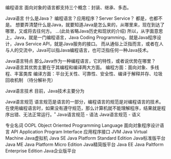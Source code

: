 编程语言
面向对象的语言都支持三个概念：封装、继承、多态。

Java语言
什么是Java？
编程语言？应用程序？Server Service？
都是，也都不是。
想要弄清楚什么是Java，就要知道Java是怎么来的，从哪里来，现在到达了哪里，又或将去往何方。
...(此处省略Java历史和现状的介绍)
所以，从字面意思上，Java，就是一门编程语言，Java Coding Programming，就是Java程序设计，Java Service API，就是Java服务的接口。
而从通俗上泛指而言，或者在人与人的交流中，Java可以指Java编程语言，也可泛指任何一种Java技术。

Java语言特点
那么Java作为一种编程语言，它的特性，或者说优势在哪里？
Java语言其优势主要在于其编程和编译两大方面。
编程方面：面向对象、多线程、丰富类库
编译方面：平台无关性、可靠性、安全性、编译于解释并存、垃圾回收机制
（待分解补充）

Java语言技术
目前，Java技术主要分为

Java语言规范
语言规范是语言的一部分，编程语言的规范是对编程语言的技术。
在使用编程语言时，如果没有遵守规范，那么计算机就不能理解程序，结果就是程序出错、无法正常运行。˚
Java语言规范 - 语法
Java语言规范 - 语义

专业名词
OOPL Object Oriented Programming Language 面向对象程序设计语言
API Application Program Interface 应用程序接口
JVM Java Virtual Machine Java虚拟机
Java SE Java Platform Standard Edition Java标准版平台
Java ME Java Platform Micro Edition Java精简版平台
Java EE Java Paltform Enterprise Edition Java企业版平台
